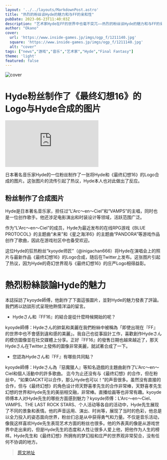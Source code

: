 ```yaml
---
layout: '../../layouts/MarkdownPost.astro'
title: "热烈的粉丝谈Hyde的魅力和与FF的亲和性"
pubDate: 2023-06-23T11:40:03Z
description: "艺术家Hyde在FF的世界中也毫不突兀——热烈的粉丝谈Hyde的魅力和与FF的亲和性"
author: "Okano"
cover:
  url: 'https://www.inside-games.jp/imgs/ogp_f/1211140.jpg'
  square: 'https://www.inside-games.jp/imgs/ogp_f/1211140.jpg'
  alt: "cover"
tags: ["news","游戏","音乐","艺术家","Hyde","Final Fantasy"]
theme: 'light'
featured: false
---
```

![cover](https://www.inside-games.jp/imgs/ogp_f/1211140.jpg)

# Hyde粉丝制作了《最终幻想16》的Logo与Hyde合成的图片

![Hyde](https://www.inside-games.jp/article/img/2021/06/28/131174/222174.html)

日本著名音乐家Hyde的一位粉丝制作了一张将Hyde和《最终幻想16》的Logo合成的图片。这张图片的流传引起了热议，Hyde本人也对此做出了反应。

## 粉丝制作了合成图片

Hyde是日本著名音乐家，担任过“L'Arc～en～Ciel”和“VAMPS”的主唱，同时也是一位创作歌手。他还涉足电影演出和时装设计等领域，活跃范围广泛。

作为“L'Arc～en～Ciel”的成员，Hyde为最近发布的在线RPG游戏《BLUE PROTOCOL》的主题曲“未来”和《星之海洋6》的主题曲“PANDORA”等游戏作品创作了歌曲，因此在游戏社区中也备受欢迎。

这位Hyde的狂热粉丝“kyoyde师匠”（@inigachan666）将Hyde在演唱会上的照片与最新作品《最终幻想16》的Logo合成，随后在Twitter上发布。这张图片引起了热议，因为Hyde的奇幻世界观与《最终幻想16》的庄严Logo相得益彰。
# 熱烈粉絲談論Hyde的魅力

本誌採訪了kyoyde師傅，他創作了下面這張圖片，並對Hyde的魅力發表了評論。我們將以訪談形式呈現他熱情洋溢的留言。

- Hydeさん和『FF16』的結合是從什麼時候開始的呢？

kyoyde師傅：Hydeさん的帥氣和美麗在我們粉絲中被稱為「即使出現在『FF』的世界中也不會感到違和感的美麗」。我自己也從事設計工作，喜歡創作Hydeさん的模仿圖像並在社交媒體上分享。正好『FF16』的發售日期也越來越近了，那天Hydeさん在Twitter上發佈的圖像非常美麗，就試著合成了一下。

- 您認為Hydeさん和『FF』有哪些共同點？

kyoyde師傅：Hydeさん為『惡魔獵人』等知名遊戲的主題曲創作了L'Arc〜en〜Ciel和個人活動中的許多歌曲。
迄今为止还没有与《最终幻想》的合作，但在粉丝中，“如果GACKT可以合作，那么Hyde也可以！”的声音很多。虽然没有直接的合作，但与《最终幻想》的角色设计师天野喜孝先生的合作非常棒，天野喜孝先生幻想的世界和Hyde先生的美丽相交融，非常棒。直播绘画等也非常有趣。kyoyde师傅本人对Hyde先生的哪些方面感到魅力？kyoyde师傅：L'Arc～en～Ciel、VAMPS、THE LAST ROCK STARS、个人活动等各自的活动中，Hyde先生展现了不同的景象和表情。他的声音运用、演出、时尚等，展现了当时的色彩，他总是以全力投入的姿态面向世界，粉丝们总是从中获得勇气和力量。不仅是音乐活动，像我这样喜欢Hyde先生表现艺术方面的粉丝也很多。他的外表真的像是从游戏世界中走出来的，但是Hyde先生的态度和人性让很多人爱上他，把他作为人生的榜样。Hyde先生和《最终幻想》所拥有的梦幻般和庄严的世界观非常契合，没有任何不协调的地方。

>[原文地址](https://www.inside-games.jp/article/2023/06/23/146781.html)  